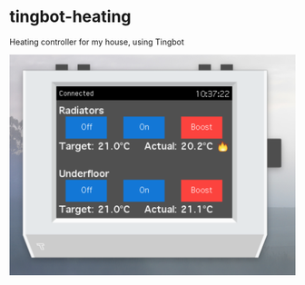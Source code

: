 # tingbot-heating
Heating controller for my house, using Tingbot

![Screenshot of tingbot-heating](screenshot.png)
